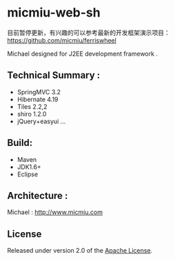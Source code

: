 micmiu-web-sh
============

目前暂停更新，有兴趣的可以参考最新的开发框架演示项目：https://github.com/micmiu/ferriswheel 


Michael designed for J2EE development framework .

Technical Summary :
------------------

* SpringMVC 3.2
* Hibernate 4.19
* Tiles 2.2,2
* shiro 1.2.0
* jQuery+easyui
...


Build:
------------------
* Maven
* JDK1.6+
* Eclipse


Architecture :
------------
Michael : http://www.micmiu.com

## License
Released under version 2.0 of the [Apache License].

[Apache License]: http://www.apache.org/licenses/LICENSE-2.0
